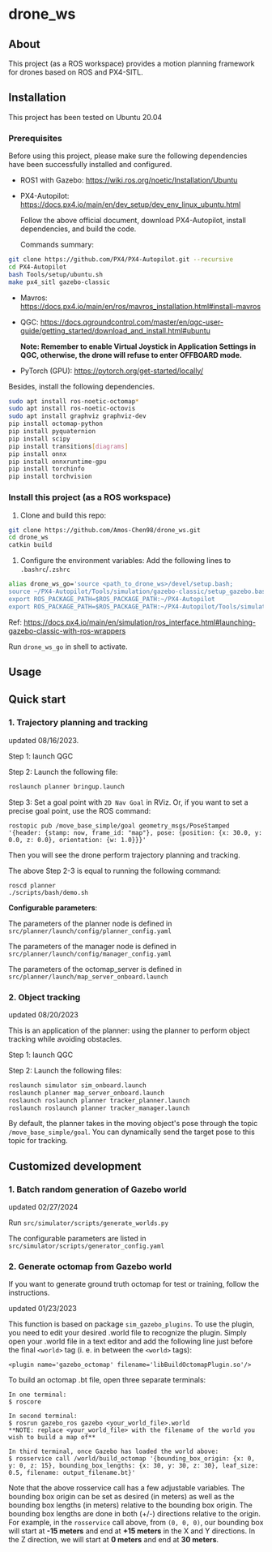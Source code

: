 # **drone_ws**

## **About**

This project (as a ROS workspace) provides a motion planning framework for drones based on ROS and PX4-SITL.

## **Installation**

This project has been tested on Ubuntu 20.04

### **Prerequisites**

Before using this project, please make sure the following dependencies have been successfully installed and configured.

- ROS1 with Gazebo: https://wiki.ros.org/noetic/Installation/Ubuntu

- PX4-Autopilot: https://docs.px4.io/main/en/dev_setup/dev_env_linux_ubuntu.html

  Follow the above official document, download PX4-Autopilot, install dependencies, and build the code.

  Commands summary:

```bash
git clone https://github.com/PX4/PX4-Autopilot.git --recursive
cd PX4-Autopilot
bash Tools/setup/ubuntu.sh
make px4_sitl gazebo-classic
```

- Mavros: https://docs.px4.io/main/en/ros/mavros_installation.html#install-mavros

- QGC: https://docs.qgroundcontrol.com/master/en/qgc-user-guide/getting_started/download_and_install.html#ubuntu

  **Note: Remember to enable Virtual Joystick in Application Settings in QGC, otherwise, the drone will refuse to enter OFFBOARD mode.**

- PyTorch (GPU): https://pytorch.org/get-started/locally/

Besides, install the following dependencies.

```bash
sudo apt install ros-noetic-octomap*
sudo apt install ros-noetic-octovis
sudo apt install graphviz graphviz-dev
pip install octomap-python
pip install pyquaternion
pip install scipy
pip install transitions[diagrams]
pip install onnx
pip install onnxruntime-gpu
pip install torchinfo
pip install torchvision
```

### **Install this project (as a ROS workspace)**

1. Clone and build this repo:

```bash
git clone https://github.com/Amos-Chen98/drone_ws.git
cd drone_ws
catkin build
```

1. Configure the environment variables: Add the following lines to `.bashrc`/`.zshrc`

```bash
alias drone_ws_go='source <path_to_drone_ws>/devel/setup.bash;
source ~/PX4-Autopilot/Tools/simulation/gazebo-classic/setup_gazebo.bash ~/PX4-Autopilot ~/PX4-Autopilot/build/px4_sitl_default
export ROS_PACKAGE_PATH=$ROS_PACKAGE_PATH:~/PX4-Autopilot
export ROS_PACKAGE_PATH=$ROS_PACKAGE_PATH:~/PX4-Autopilot/Tools/simulation/gazebo-classic/sitl_gazebo-classic
```

Ref: https://docs.px4.io/main/en/simulation/ros_interface.html#launching-gazebo-classic-with-ros-wrappers

Run `drone_ws_go`  in shell to activate.

## **Usage**

## Quick start

### 1. Trajectory planning and tracking

updated 08/16/2023.

Step 1: launch QGC

Step 2: Launch the following file:

```bash
roslaunch planner bringup.launch
```

Step 3: Set a goal point with `2D Nav Goal` in RViz. Or, if you want to set a precise goal point, use the ROS command:

```
rostopic pub /move_base_simple/goal geometry_msgs/PoseStamped '{header: {stamp: now, frame_id: "map"}, pose: {position: {x: 30.0, y: 0.0, z: 0.0}, orientation: {w: 1.0}}}'
```

Then you will see the drone perform trajectory planning and tracking.

The above Step 2-3 is equal to running the following command:

```
roscd planner
./scripts/bash/demo.sh
```

**Configurable parameters**:

The parameters of the planner node is defined in `src/planner/launch/config/planner_config.yaml`

The parameters of the manager node is defined in `src/planner/launch/config/manager_config.yaml`

The parameters of the octomap_server is defined in `src/planner/launch/map_server_onboard.launch`

### 2. Object tracking

updated 08/20/2023

This is an application of the planner: using the planner to perform object tracking while avoiding obstacles.

Step 1: launch QGC

Step 2: Launch the following files:

```bash
roslaunch simulator sim_onboard.launch
roslaunch planner map_server_onboard.launch
roslaunch roslaunch planner tracker_planner.launch
roslaunch roslaunch planner tracker_manager.launch
```

By default, the planner takes in the moving object's pose through the topic `/move_base_simple/goal`. You can dynamically send the target pose to this topic for tracking.

## Customized development

### 1. Batch random generation of Gazebo world

updated 02/27/2024

Run `src/simulator/scripts/generate_worlds.py`

The configurable parameters are listed in `src/simulator/scripts/generator_config.yaml`

### **2. Generate octomap from Gazebo world**

If you want to generate ground truth octomap for test or training, follow the instructions.

updated 01/23/2023

This function is based on package `sim_gazebo_plugins`. To use the plugin, you need to edit your desired .world file to recognize the plugin. Simply open your .world file in a text editor and add the following line just before the final `<world>` tag (i. e. in between the `<world>` tags):

```
<plugin name='gazebo_octomap' filename='libBuildOctomapPlugin.so'/>
```

To build an octomap .bt file, open three separate terminals:

```
In one terminal:
$ roscore

In second terminal:
$ rosrun gazebo_ros gazebo <your_world_file>.world
**NOTE: replace <your_world_file> with the filename of the world you wish to build a map of**

In third terminal, once Gazebo has loaded the world above:
$ rosservice call /world/build_octomap '{bounding_box_origin: {x: 0, y: 0, z: 15}, bounding_box_lengths: {x: 30, y: 30, z: 30}, leaf_size: 0.5, filename: output_filename.bt}'
```

Note that the above rosservice call has a few adjustable variables. The bounding box origin can be set as desired (in meters) as well as the bounding box lengths (in meters) relative to the bounding box origin. The bounding box lengths are done in both (+/-) directions relative to the origin. For example, in the `rosservice` call above, from `(0, 0, 0)`, our bounding box will start at **-15 meters** and end at **+15 meters** in the X and Y directions. In the Z direction, we will start at **0 meters** and end at **30 meters**.

